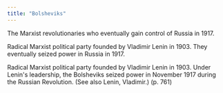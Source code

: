 ```yaml
---
title: "Bolsheviks"
---
```

The Marxist revolutionaries who eventually gain control of Russia in 1917.

Radical Marxist political party founded by Vladimir Lenin in 1903. They eventually seized power in Russia in 1917.

Radical Marxist political party founded by Vladimir Lenin in 1903. Under Lenin's leadership, the Bolsheviks seized power in November 1917 during the Russian Revolution. (See also Lenin, Vladimir.) (p. 761)

